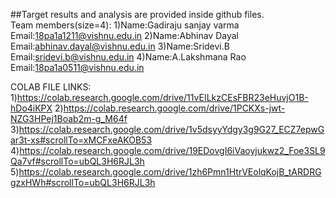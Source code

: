 ##Target results and analysis are provided inside github files.                            
Team members(size=4):
1)Name:Gadiraju sanjay varma
  Email:18pa1a1211@vishnu.edu.in
2)Name:Abhinav Dayal
  Email:abhinav.dayal@vishnu.edu.in
3)Name:Sridevi.B
  Email:sridevi.b@vishnu.edu.in
4)Name:A.Lakshmana Rao
  Email:18pa1a0511@vishnu.edu.in

  
  COLAB FILE LINKS:
  1)https://colab.research.google.com/drive/11vEILkzCEsFBR23eHuvjO1B-hDo4iKPX
  2)https://colab.research.google.com/drive/1PCKXs-jwt-NZG3HPej1Boab2m-g_M64f
  3)https://colab.research.google.com/drive/1v5dsyyYdgy3g9G27_ECZ7epwGar3t-xs#scrollTo=xMCFxeAKOB53
  4)https://colab.research.google.com/drive/19EDovgI6iVaoyjukwz2_Foe3SL9Qa7vf#scrollTo=ubQL3H6RJL3h
  5)https://colab.research.google.com/drive/1zh6Pmn1HtrVEolqKojB_tARDRGgzxHWh#scrollTo=ubQL3H6RJL3h
  
